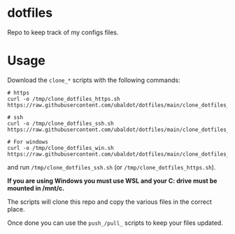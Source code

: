 # dotfiles
Repo to keep track of my configs files.

# Usage
Download the `clone_*` scripts with the following commands:

```
# https
curl -o /tmp/clone_dotfiles_https.sh https://raw.githubusercontent.com/ubaldot/dotfiles/main/clone_dotfiles_https.sh
```

```
# ssh
curl -o /tmp/clone_dotfiles_ssh.sh https://raw.githubusercontent.com/ubaldot/dotfiles/main/clone_dotfiles_ssh.sh
```

```
# For windows
curl -o /tmp/clone_dotfiles_win.sh https://raw.githubusercontent.com/ubaldot/dotfiles/main/clone_dotfiles_win.sh
```

and run `/tmp/clone_dotfiles_ssh.sh` (or `/tmp/clone_dotfiles_https.sh`).

**If you are using Windows you must use WSL and your C: drive must be mounted in /mnt/c.**

The scripts will clone this repo and copy the various files in the correct
place.

Once done you can use the `push_/pull_` scripts to keep your files updated.
